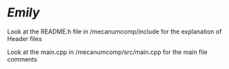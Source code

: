 <h1> <i> Emily </i> </h1>

Look at the README.h file in /mecanumcomp/include for the explanation of Header files

Look at the main.cpp in /mecanumcomp/src/main.cpp for the main file comments
